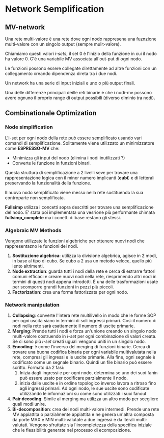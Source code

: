 # Network Semplification

## MV-network

Una rete multi-valore è una rete dove ogni nodo rappresena una fuznzione multi-valore con un singolo output (sempre mulit-valore).

Chiamiamo questi valori *i-sets*, il set 0 è l'inizio della funzione in cui il nodo ha valore 0. C'è una variabile MV associata all'out-put di ogni nodo.

Le funzioni possono essere collegate direttamente ad altre funzioni con un collegamento creando dipendenza direta tra i due nodi.

Un network ha una serie di input iniziali e uno o più output finali.

Una delle differenze principali deille reti binarie è che i nodi-mv possono avere ognuno il proprio range di output possibili (diverso diminio tra nodi).

## Combinationale Optimization

### Node simplification

L'i-set per ogni nodo della rete può essere semplificato usando vari comandi di semplificazione. Solitamente viene utilizzato un minimizzatore come **ESPRESSO-MV** che:

- Minimizza gli input del nodo (elimina i nodi inutilizzati ?)
- Converte le funzione in funzioni binari.

Questa struttura di semplificazione a 2 livelli seve per trovare una rappresentazione logica con il minor numero implicanti (**cubi**) e di letterali preservando la funzionalità della funzione.

Il nuovo nodo semplificato viene messo nella rete sostituendo la sua controparte non semplificata.

**Fullsimp** utilizza i concetti sopra descritti per trovare una semplificazione del nodo. E' stata poi implementata una vesrione più performante chimata **fullsimp_complete** ma i conetti di base restano gli stessi.

### Algebraic MV Methods

Vengono utilizzate le funzioni algebriche per ottenere nuovi nodi che rappresentazno le funzioni dei nodi.

1. **Sostituzione algebrica**: utilizza la divisione algebrica, agisce in 2 modi, in base al tipo di cubo. Se cubo a 2 usa un metodo veloce, quello più lento altrimenti.
2. **Node extraction**: guarda tutti i nodi della rete e cerca di estrarre fattori comuni efficaci e creare nuovi nodi nella rete, riesprimendo altri nodi in termini di questi nodi appena introdotti. È una delle trasformazioni usate per scomporre grandi funzioni in pezzi più piccoli.
3. **Factorization**: crea una forma fattorizzata per ogni nodo.

### Network manipulation

1. **Collapsing**: converte l'intera rete multilivello in modo che le forme SOP per ogni uscita siano in termini di soli ingressi primari. Così il numero di nodi nella rete sarà esattamente il numero di uscite primarie.
2. **Merging**: Prende tutti i nodi e forza un'unione creando un singolo nodo multi-valore costruendo in *i-set* per ogni combinazione di valori creata. Se ci sono più *i-set* creati uguali vengono uniti in un singolo nodo.
3. **Encoding**: è come l'inverso del merging di funzioni binarie. Cerca di trovare una buona codifica binaria per ogni variabile multivalutata nella rete, compresi gli ingressi e le uscite primarie. Alla fine, ogni segnale è codificato come un segnale binario. Quindi un file binario può essere scritto. Formato da 2 fasi:
   1. Inizia dagli ingressi e per ogni nodo, determina se uno dei suoi fanin può essere usato per codificare parzialmente il nodo.
   2. inizia dalle uscite e in ordine topologico inverso lavora a ritroso fino agli ingressi primari. Ad ogni nodo, le sue uscite sono codificate utilizzando le informazioni su come sono utilizzati i suoi fanout
4. **Pair decoding**: Simile al merging ma utilizza un altro modo per scegliere quali modi unire.
5. **Bi-decomposition**: crea dei nodi multi-valore intermedi. Prende una rete MV appiattita o parzialmente appiattita e ne genera un'altra composta da porte MAX e MIN multi-valutate a due ingressi e da iterali multi-valutati. Vengono sfruttate sia l'incompletezza della specifica iniziale che le flessibilità generate nel processo di ecomposizione.